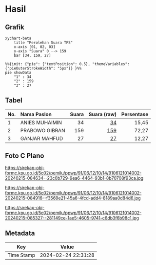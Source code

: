 # Hasil

## Grafik

```mermaid
xychart-beta
    title "Perolehan Suara TPS"
    x-axis [01, 02, 03]
    y-axis "Suara" 0 --> 159
    bar [34, 159, 27]
```

```mermaid
%%{init: {"pie": {"textPosition": 0.5}, "themeVariables": {"pieOuterStrokeWidth": "5px"}} }%%
pie showData
    "1" : 34
    "2" : 159
    "3" : 27
```

## Tabel

| No. | Nama Paslon    | Suara | Suara (raw) | Persentase |
|:--- |:-------------- | -----:| -----------:| ----------:|
| 1   | ANIES MUHAIMIN | 34    | [34][p-1]   | 15,45      |
| 2   | PRABOWO GIBRAN | 159   | [159][p-2]  | 72,27      |
| 3   | GANJAR MAHFUD  | 27    | [27][p-3]   | 12,27      |


[p-1]: https://github.com/gigit-pemilu/pemilu-2024-91-papua/blob/main/pilpres/hitung-suara/sub/91-papua/sub/06-biak-numfor/sub/12-samofa/sub/1014-anjareuw/sub/002-tps/sub/paslon-1.txt
[p-2]: https://github.com/gigit-pemilu/pemilu-2024-91-papua/blob/main/pilpres/hitung-suara/sub/91-papua/sub/06-biak-numfor/sub/12-samofa/sub/1014-anjareuw/sub/002-tps/sub/paslon-2.txt
[p-3]: https://github.com/gigit-pemilu/pemilu-2024-91-papua/blob/main/pilpres/hitung-suara/sub/91-papua/sub/06-biak-numfor/sub/12-samofa/sub/1014-anjareuw/sub/002-tps/sub/paslon-3.txt

## Foto C Plano

https://sirekap-obj-formc.kpu.go.id/5c02/pemilu/ppwp/91/06/12/10/14/9106121014002-20240215-084634--23c0b729-9ea6-4464-93b1-8b70708f93ca.jpg

https://sirekap-obj-formc.kpu.go.id/5c02/pemilu/ppwp/91/06/12/10/14/9106121014002-20240215-084916--f3569e21-45a6-4fcd-add4-8189aa0d84d6.jpg

https://sirekap-obj-formc.kpu.go.id/5c02/pemilu/ppwp/91/06/12/10/14/9106121014002-20240215-085327--281149ce-1ae5-4605-9741-c6db3f6b98c1.jpg


## Metadata

| Key        | Value               |
| ---------- | ------------------- |
| Time Stamp | 2024-02-24 22:31:28 |



